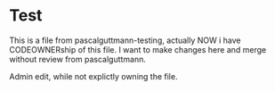 Test
====

This is a file from pascalguttmann-testing, actually NOW i have CODEOWNERship of this file.
I want to make changes here and merge without review from pascalguttmann.

Admin edit, while not explictly owning the file.
